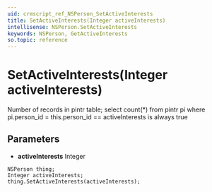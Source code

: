 ```yaml
---
uid: crmscript_ref_NSPerson_SetActiveInterests
title: SetActiveInterests(Integer activeInterests)
intellisense: NSPerson.SetActiveInterests
keywords: NSPerson, GetActiveInterests
so.topic: reference
---
```


# SetActiveInterests(Integer activeInterests)

Number of records in pintr table; select count(*) from pintr pi where pi.person_id = this.person_id == activeInterests is always true

## Parameters

* **activeInterests** Integer

```crmscript
NSPerson thing;
Integer activeInterests;
thing.SetActiveInterests(activeInterests);
```

